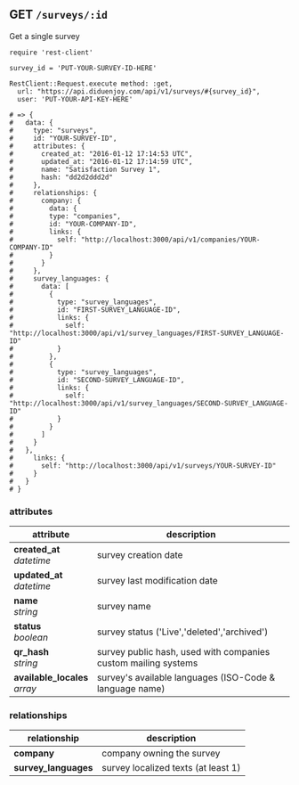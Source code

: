 ## GET `/surveys/:id`

Get a single survey

```ruby--Rails
require 'rest-client'

survey_id = 'PUT-YOUR-SURVEY-ID-HERE'

RestClient::Request.execute method: :get,
  url: "https://api.diduenjoy.com/api/v1/surveys/#{survey_id}",
  user: 'PUT-YOUR-API-KEY-HERE'

# => {
#   data: {
#     type: "surveys",
#     id: "YOUR-SURVEY-ID",
#     attributes: {
#       created_at: "2016-01-12 17:14:53 UTC",
#       updated_at: "2016-01-12 17:14:59 UTC",
#       name: "Satisfaction Survey 1",
#       hash: "dd2d2ddd2d"
#     },
#     relationships: {
#       company: {
#         data: {
#         type: "companies",
#         id: "YOUR-COMPANY-ID",
#         links: {
#           self: "http://localhost:3000/api/v1/companies/YOUR-COMPANY-ID"
#         }
#       }
#     },
#     survey_languages: {
#       data: [
#         {
#           type: "survey_languages",
#           id: "FIRST-SURVEY_LANGUAGE-ID",
#           links: {
#             self: "http://localhost:3000/api/v1/survey_languages/FIRST-SURVEY_LANGUAGE-ID"
#           }
#         },
#         {
#           type: "survey_languages",
#           id: "SECOND-SURVEY_LANGUAGE-ID",
#           links: {
#             self: "http://localhost:3000/api/v1/survey_languages/SECOND-SURVEY_LANGUAGE-ID"
#           }
#         }
#       ]
#     }
#   },
#     links: {
#       self: "http://localhost:3000/api/v1/surveys/YOUR-SURVEY-ID"
#     }
#   }
# }
```

### attributes

attribute          | description
------------- | -------------
__created_at__<br>_datetime_  | survey creation date
__updated_at__<br>_datetime_  | survey last modification date
__name__<br>_string_  | survey name
__status__<br>_boolean_ | survey status ('Live','deleted','archived')
__qr_hash__<br>_string_  | survey public hash, used with companies custom mailing systems
__available_locales__<br>_array_ | survey's available languages (ISO-Code & language name)

### relationships

relationship          |description
------------------------------ | -------------
__company__  | company owning the survey
__survey_languages__  | survey localized texts (at least 1)